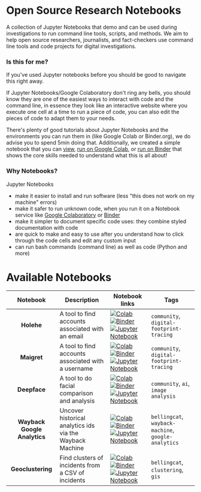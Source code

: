 # Open Source Research Notebooks
A collection of Jupyter Notebooks that demo and can be used during investigations to run command line tools, scripts, and methods. We aim to help open source researchers, journalists, and fact-checkers use command line tools and code projects for digital investigations.

### Is this for me?
If you've used Jupyter notebooks before you should be good to navigate this right away.

If Jupyter Notebooks/Google Colaboratory don't ring any bells, you should know they are one of the easiest ways to interact with code and the command line, in essence they look like an interactive website where you execute one cell at a time to run a piece of code, you can also edit the pieces of code to adapt them to your needs. 

There's plenty of good tutorials about Jupyter Notebooks and the environments you can run them in (like Google Colab or Binder.org), we do advise you to spend 5min doing that. Additionally, we created a simple notebook that you can [view](TODO), [run on Google Colab](TODO), or [run on Binder](TODO) that shows the core skills needed to understand what this is all about!

### Why Notebooks?
Jupyter Notebooks
- make it easier to install and run software (less "this does not work on my machine" errors)
- make it safer to run unknown code, when you run it on a Notebook service like [Google Colaboratory](https://colab.google/) or [Binder](https://mybinder.org/)
- make it simpler to document specific code uses: they combine styled documentation with code
- are quick to make and easy to use after you understand how to click through the code cells and edit any custom input
- can run bash commands (command line) as well as code (Python and more)

# Available Notebooks

|         **Notebook**         | **Description**                                          | **Notebook links**                                                                                                                                                                                                                                                                                                                                                                                                                       | **Tags**                                            |
| :--------------------------: | -------------------------------------------------------- | ---------------------------------------------------------------------------------------------------------------------------------------------------------------------------------------------------------------------------------------------------------------------------------------------------------------------------------------------------------------------------------------------------------------------------------------- | --------------------------------------------------- |
|          **Holehe**          | A tool to find accounts associated with an email         | [![Colab][colab-badge]](https://colab.research.google.com/github/bellingcat/open-source-research-notebooks/blob/main/notebooks/community/holehe.ipynb) [![Binder][binder-badge]](https://mybinder.org/v2/gh/bellingcat/open-source-research-notebooks/main?labpath=notebooks%2Fcommunity%2Fholehe.ipynb) [![Jupyter Notebook][jupyter-badge]](notebooks/community/holehe.ipynb)                                                          | `community`, `digital-footprint-tracing`            |
|         **Maigret**          | A tool to find accounts associated with a username       | [![Colab][colab-badge]](https://colab.research.google.com/github/bellingcat/open-source-research-notebooks/blob/main/notebooks/community/maigret.ipynb) [![Binder][binder-badge]](https://mybinder.org/v2/gh/bellingcat/open-source-research-notebooks/main?labpath=notebooks%2Fcommunity%2Fmaigret.ipynb) [![Jupyter Notebook][jupyter-badge]](notebooks/community/maigret.ipynb)                                                       | `community`, `digital-footprint-tracing`            |
|         **Deepface**         | A tool to do facial comparison and analysis              | [![Colab][colab-badge]](https://colab.research.google.com/github/bellingcat/open-source-research-notebooks/blob/main/notebooks/community/deepface.ipynb) [![Binder][binder-badge]](https://mybinder.org/v2/gh/bellingcat/open-source-research-notebooks/main?labpath=notebooks%2Fcommunity%2Fdeepface.ipynb) [![Jupyter Notebook][jupyter-badge]](notebooks/community/deepface.ipynb)                                                    | `community`, `ai`, `image analysis`                 |
| **Wayback Google Analytics** | Uncover historical analytics ids via the Wayback Machine | [![Colab][colab-badge]](https://colab.research.google.com/github/bellingcat/open-source-research-notebooks/blob/main/notebooks/bellingcat/wayback-google-analytics.ipynb) [![Binder][binder-badge]](https://mybinder.org/v2/gh/bellingcat/open-source-research-notebooks/main?labpath=notebooks%2Fbellingcat%2Fwayback-google-analytics.ipynb) [![Jupyter Notebook][jupyter-badge]](notebooks/bellingcat/wayback-google-analytics.ipynb) | `bellingcat`, `wayback-machine`, `google-analytics` |
| **Geoclustering** | Find clusters of incidents from a CSV of incidents | [![Colab][colab-badge]](https://colab.research.google.com/github/bellingcat/open-source-research-notebooks/blob/main/notebooks/bellingcat/geoclustering.ipynb) [![Binder][binder-badge]](https://mybinder.org/v2/gh/bellingcat/open-source-research-notebooks/main?labpath=notebooks%2Fbellingcat%2Fgeoclustering.ipynb) [![Jupyter Notebook][jupyter-badge]](notebooks/bellingcat/geoclustering.ipynb) | `bellingcat`, `clustering`, `gis` |



<!-- MARKDOWN LINKS & IMAGES -->
<!-- https://www.markdownguide.org/basic-syntax/#reference-style-links -->
[colab-badge]: https://colab.research.google.com/assets/colab-badge.svg
[binder-badge]: https://mybinder.org/badge_logo.svg
[jupyter-badge]: https://img.shields.io/badge/jupyter-.ipynb%20file-orange
